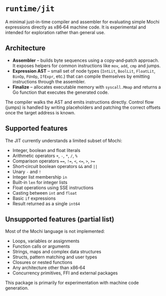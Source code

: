 # `runtime/jit`

A minimal just-in-time compiler and assembler for evaluating simple Mochi
expressions directly as x86‑64 machine code.  It is experimental and intended
for exploration rather than general use.

## Architecture

* **Assembler** – builds byte sequences using a copy‑and‑patch approach.  It
  exposes helpers for common instructions like `mov`, `add`, `cmp` and jumps.
* **Expression AST** – small set of node types (`IntLit`, `BoolLit`, `FloatLit`,
  `BinOp`, `FUnOp`, `IfExpr`, etc.) that can compile themselves by emitting
  instructions through the assembler.
* **Finalize** – allocates executable memory with `syscall.Mmap` and returns a
  Go function that executes the generated code.

The compiler walks the AST and emits instructions directly.  Control flow
(jumps) is handled by writing placeholders and patching the correct offsets once
the target address is known.

## Supported features

The JIT currently understands a limited subset of Mochi:

* Integer, boolean and float literals
* Arithmetic operators `+`, `-`, `*`, `/`, `%`
* Comparison operators `==`, `!=`, `<`, `<=`, `>`, `>=`
* Short‑circuit boolean operators `&&` and `||`
* Unary `-` and `!`
* Integer list membership `in`
* Built-in `len` for integer lists
* Float operations using SSE instructions
* Casting between `int` and `float`
* Basic `if` expressions
* Result returned as a single `int64`

## Unsupported features (partial list)

Most of the Mochi language is not implemented:

* Loops, variables or assignments
* Function calls or arguments
* Strings, maps and complex data structures
* Structs, pattern matching and user types
* Closures or nested functions
* Any architecture other than x86‑64
* Concurrency primitives, FFI and external packages

This package is primarily for experimentation with machine code generation.
